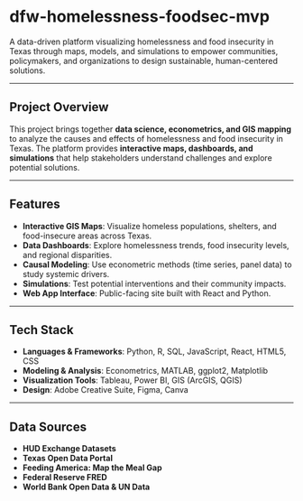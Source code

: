# dfw-homelessness-foodsec-mvp
A data-driven platform visualizing homelessness and food insecurity in Texas through maps, models, and simulations to empower communities, policymakers, and organizations to design sustainable, human-centered solutions.

---

## Project Overview  
This project brings together **data science, econometrics, and GIS mapping** to analyze the causes and effects of homelessness and food insecurity in Texas. The platform provides **interactive maps, dashboards, and simulations** that help stakeholders understand challenges and explore potential solutions.  

---

## Features  
- **Interactive GIS Maps**: Visualize homeless populations, shelters, and food-insecure areas across Texas.  
- **Data Dashboards**: Explore homelessness trends, food insecurity levels, and regional disparities.  
- **Causal Modeling**: Use econometric methods (time series, panel data) to study systemic drivers.  
- **Simulations**: Test potential interventions and their community impacts.  
- **Web App Interface**: Public-facing site built with React and Python.  

---

## Tech Stack  
- **Languages & Frameworks**: Python, R, SQL, JavaScript, React, HTML5, CSS  
- **Modeling & Analysis**: Econometrics, MATLAB, ggplot2, Matplotlib  
- **Visualization Tools**: Tableau, Power BI, GIS (ArcGIS, QGIS)  
- **Design**: Adobe Creative Suite, Figma, Canva  

---

## Data Sources  
- **HUD Exchange Datasets**  
- **Texas Open Data Portal**  
- **Feeding America: Map the Meal Gap**  
- **Federal Reserve FRED**  
- **World Bank Open Data & UN Data**  
